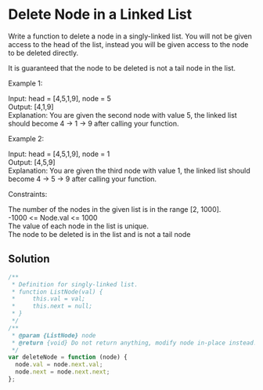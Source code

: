 # Delete Node in a Linked List

Write a function to delete a node in a singly-linked list. You will not be given access to the head of the list, instead you will be given access to the node to be deleted directly.

It is guaranteed that the node to be deleted is not a tail node in the list.

Example 1:

Input: head = [4,5,1,9], node = 5  
Output: [4,1,9]  
Explanation: You are given the second node with value 5, the linked list should become 4 -> 1 -> 9 after calling your function.

Example 2:

Input: head = [4,5,1,9], node = 1  
Output: [4,5,9]  
Explanation: You are given the third node with value 1, the linked list should become 4 -> 5 -> 9 after calling your function.

Constraints:

The number of the nodes in the given list is in the range [2, 1000].  
-1000 <= Node.val <= 1000  
The value of each node in the list is unique.  
The node to be deleted is in the list and is not a tail node

## Solution

```javascript
/**
 * Definition for singly-linked list.
 * function ListNode(val) {
 *     this.val = val;
 *     this.next = null;
 * }
 */
/**
 * @param {ListNode} node
 * @return {void} Do not return anything, modify node in-place instead.
 */
var deleteNode = function (node) {
  node.val = node.next.val;
  node.next = node.next.next;
};
```
